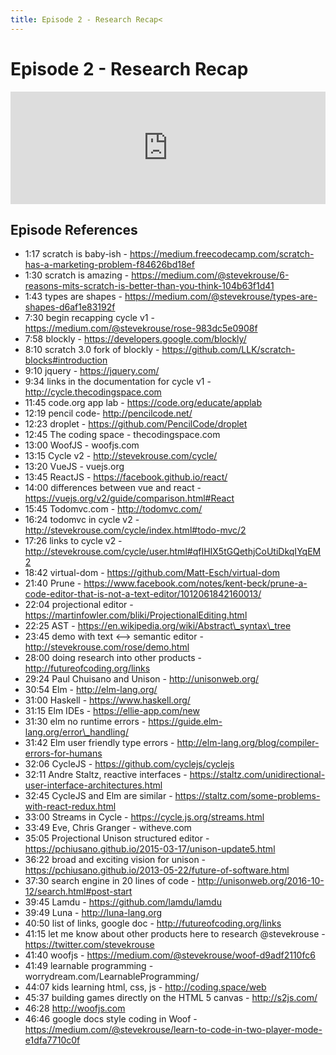 ```yaml
---
title: Episode 2 - Research Recap<
---
```


# Episode 2 - Research Recap

<iframe src="https://omny.fm/shows/future-of-coding/research-recap/embed" width="100%" height="180" frameborder="0"></iframe>

## Episode References

- 1:17 scratch is baby-ish - https://medium.freecodecamp.com/scratch-has-a-marketing-problem-f84626bd18ef
- 1:30 scratch is amazing - https://medium.com/@stevekrouse/6-reasons-mits-scratch-is-better-than-you-think-104b63f1d41
- 1:43 types are shapes - https://medium.com/@stevekrouse/types-are-shapes-d6af1e83192f
- 7:30 begin recapping cycle v1 - https://medium.com/@stevekrouse/rose-983dc5e0908f
- 7:58 blockly - https://developers.google.com/blockly/
- 8:10 scratch 3.0 fork of blockly - https://github.com/LLK/scratch-blocks#introduction
- 9:10 jquery - https://jquery.com/
- 9:34 links in the documentation for cycle v1 - http://cycle.thecodingspace.com
- 11:45 code.org app lab - https://code.org/educate/applab
- 12:19 pencil code- http://pencilcode.net/
- 12:23 droplet - https://github.com/PencilCode/droplet
- 12:45 The coding space - thecodingspace.com
- 13:00 WoofJS - woofjs.com
- 13:15 Cycle v2 - http://stevekrouse.com/cycle/
- 13:20 VueJS - vuejs.org
- 13:45 ReactJS - https://facebook.github.io/react/
- 14:00 differences between vue and react - https://vuejs.org/v2/guide/comparison.html#React
- 15:45 Todomvc.com - http://todomvc.com/
- 16:24 todomvc in cycle v2 - http://stevekrouse.com/cycle/index.html#todo-mvc/2
- 17:26 links to cycle v2 - http://stevekrouse.com/cycle/user.html#qfIHIX5tGQethjCoUtiDkqIYqEM2
- 18:42 virtual-dom - https://github.com/Matt-Esch/virtual-dom
- 21:40 Prune - https://www.facebook.com/notes/kent-beck/prune-a-code-editor-that-is-not-a-text-editor/1012061842160013/
- 22:04 projectional editor - https://martinfowler.com/bliki/ProjectionalEditing.html
- 22:25 AST - https://en.wikipedia.org/wiki/Abstract\_syntax\_tree
- 23:45 demo with text <--> semantic editor - http://stevekrouse.com/rose/demo.html
- 28:00 doing research into other products - http://futureofcoding.org/links
- 29:24 Paul Chuisano and Unison - http://unisonweb.org/
- 30:54 Elm - http://elm-lang.org/
- 31:00 Haskell - https://www.haskell.org/
- 31:15 Elm IDEs - https://ellie-app.com/new
- 31:30 elm no runtime errors - https://guide.elm-lang.org/error\_handling/
- 31:42 Elm user friendly type errors - http://elm-lang.org/blog/compiler-errors-for-humans
- 32:06 CycleJS - https://github.com/cyclejs/cyclejs
- 32:11 Andre Staltz, reactive interfaces - https://staltz.com/unidirectional-user-interface-architectures.html
- 32:45 CycleJS and Elm are similar - https://staltz.com/some-problems-with-react-redux.html
- 33:00 Streams in Cycle - https://cycle.js.org/streams.html
- 33:49 Eve, Chris Granger - witheve.com
- 35:05 Projectional Unison structured editor - https://pchiusano.github.io/2015-03-17/unison-update5.html
- 36:22 broad and exciting vision for unison - https://pchiusano.github.io/2013-05-22/future-of-software.html
- 37:30 search engine in 20 lines of code - http://unisonweb.org/2016-10-12/search.html#post-start
- 39:45 Lamdu - https://github.com/lamdu/lamdu
- 39:49 Luna - http://luna-lang.org
- 40:50 list of links, google doc - http://futureofcoding.org/links
- 41:15 let me know about other products here to research @stevekrouse - https://twitter.com/stevekrouse
- 41:40 woofjs - https://medium.com/@stevekrouse/woof-d9adf2110fc6
- 41:49 learnable programming - worrydream.com/LearnableProgramming/
- 44:07 kids learning html, css, js - http://coding.space/web
- 45:37 building games directly on the HTML 5 canvas - http://s2js.com/
- 46:28 http://woofjs.com
- 46:46 google docs style coding in Woof - https://medium.com/@stevekrouse/learn-to-code-in-two-player-mode-e1dfa7710c0f

<script src="https://code.jquery.com/jquery-3.2.1.min.js" integrity="sha256-hwg4gsxgFZhOsEEamdOYGBf13FyQuiTwlAQgxVSNgt4=" crossorigin="anonymous"></script>
<script>
  function urlify(text) {
      var urlRegex = /(https?:\/\/[^\s]+)/g;
      return text.replace(urlRegex, function(url) {
          return '<a href="' + url + '">' + url + '</a>';
      })

  }

  $('li').each(function(index, element) {
      element.innerHTML = urlify(element.innerHTML);
  });
</script>
